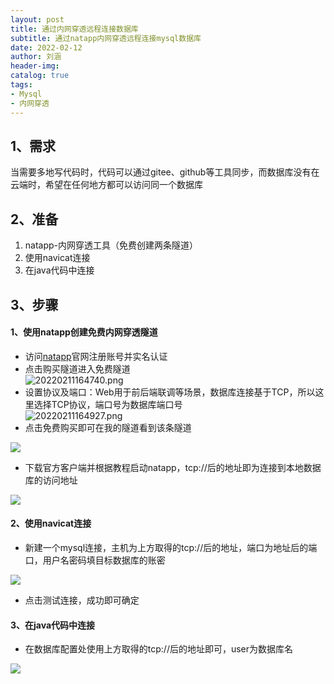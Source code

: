 ```yaml
---
layout: post
title: 通过内网穿透远程连接数据库
subtitle: 通过natapp内网穿透远程连接mysql数据库
date: 2022-02-12
author: 刘涵
header-img:
catalog: true
tags:
- Mysql
- 内网穿透
---
```


## 1、需求
当需要多地写代码时，代码可以通过gitee、github等工具同步，而数据库没有在云端时，希望在任何地方都可以访问同一个数据库
## 2、准备

1. natapp-内网穿透工具（免费创建两条隧道）
1. 使用navicat连接
1. 在java代码中连接
## 3、步骤
#### 1、使用natapp创建免费内网穿透隧道

-  访问[natapp](https://natapp.cn)官网注册账号并实名认证 
-  点击购买隧道进入免费隧道<br />![20220211164740.png](https://cdn.nlark.com/yuque/0/2022/png/2551739/1659156917525-e6d43a60-9ddf-44c5-b8c7-021ac1d47e4a.png#clientId=uaae5f454-ae60-4&crop=0&crop=0&crop=1&crop=1&from=paste&height=146&id=u6d3d87c3&name=20220211164740.png&originHeight=292&originWidth=662&originalType=binary&ratio=1&rotation=0&showTitle=false&size=125032&status=done&style=none&taskId=u788ebe0b-188d-460a-9e19-6bdf5dfb2f9&title=&width=331) 
-  设置协议及端口：Web用于前后端联调等场景，数据库连接基于TCP，所以这里选择TCP协议，端口号为数据库端口号<br />![20220211164927.png](https://cdn.nlark.com/yuque/0/2022/png/2551739/1659156957375-7cc838a9-0476-47a6-b48a-aec311367601.png#clientId=uaae5f454-ae60-4&crop=0&crop=0&crop=1&crop=1&from=paste&height=292&id=u764113ae&name=20220211164927.png&originHeight=583&originWidth=1307&originalType=binary&ratio=1&rotation=0&showTitle=false&size=60866&status=done&style=none&taskId=u2f3de05e-573c-40d6-9ebd-87fae1d258c&title=&width=653.5)
-  点击免费购买即可在我的隧道看到该条隧道 

![](https://gitee.com/peonytao/typora/raw/master/img/20220211165334.png#crop=0&crop=0&crop=1&crop=1&id=bJGTt&originHeight=81&originWidth=1508&originalType=binary&ratio=1&rotation=0&showTitle=false&status=done&style=none&title=)

- 下载官方客户端并根据教程启动natapp，tcp://后的地址即为连接到本地数据库的访问地址

![](https://gitee.com/peonytao/typora/raw/master/img/20220211165637.png#crop=0&crop=0&crop=1&crop=1&id=X0kld&originHeight=480&originWidth=960&originalType=binary&ratio=1&rotation=0&showTitle=false&status=done&style=none&title=)
#### 2、使用navicat连接

- 新建一个mysql连接，主机为上方取得的tcp://后的地址，端口为地址后的端口，用户名密码填目标数据库的账密

![](https://gitee.com/peonytao/typora/raw/master/img/20220211170109.png#crop=0&crop=0&crop=1&crop=1&id=jZmiZ&originHeight=667&originWidth=562&originalType=binary&ratio=1&rotation=0&showTitle=false&status=done&style=none&title=)

- 点击测试连接，成功即可确定
#### 3、在java代码中连接

- 在数据库配置处使用上方取得的tcp://后的地址即可，user为数据库名

![](https://gitee.com/peonytao/typora/raw/master/img/20220211170604.png#crop=0&crop=0&crop=1&crop=1&id=Y2mOB&originHeight=101&originWidth=834&originalType=binary&ratio=1&rotation=0&showTitle=false&status=done&style=none&title=)
